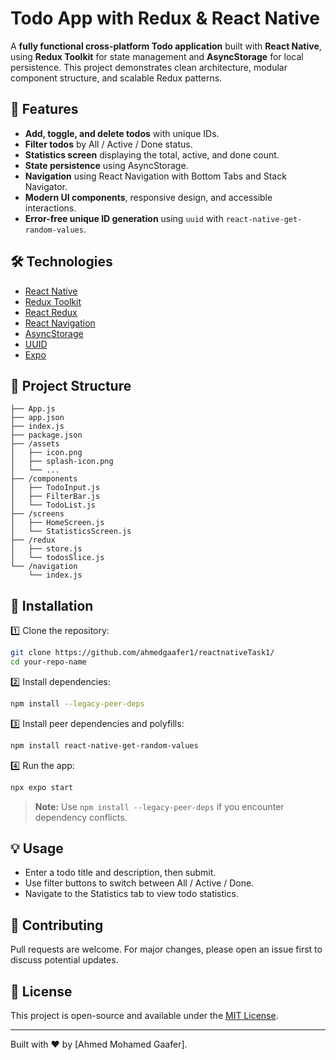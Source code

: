 # Todo App with Redux & React Native

A **fully functional cross-platform Todo application** built with **React Native**, using **Redux Toolkit** for state management and **AsyncStorage** for local persistence. This project demonstrates clean architecture, modular component structure, and scalable Redux patterns.

## 🚀 Features

- **Add, toggle, and delete todos** with unique IDs.
- **Filter todos** by All / Active / Done status.
- **Statistics screen** displaying the total, active, and done count.
- **State persistence** using AsyncStorage.
- **Navigation** using React Navigation with Bottom Tabs and Stack Navigator.
- **Modern UI components**, responsive design, and accessible interactions.
- **Error-free unique ID generation** using `uuid` with `react-native-get-random-values`.

## 🛠️ Technologies

- [React Native](https://reactnative.dev/)
- [Redux Toolkit](https://redux-toolkit.js.org/)
- [React Redux](https://react-redux.js.org/)
- [React Navigation](https://reactnavigation.org/)
- [AsyncStorage](https://react-native-async-storage.github.io/async-storage/)
- [UUID](https://github.com/uuidjs/uuid)
- [Expo](https://expo.dev/)

## 📁 Project Structure

```
├── App.js
├── app.json
├── index.js
├── package.json
├── /assets
│   ├── icon.png
│   ├── splash-icon.png
│   └── ...
├── /components
│   ├── TodoInput.js
│   ├── FilterBar.js
│   └── TodoList.js
├── /screens
│   ├── HomeScreen.js
│   └── StatisticsScreen.js
├── /redux
│   ├── store.js
│   └── todosSlice.js
└── /navigation
    └── index.js
```

## 📝 Installation

1️⃣ Clone the repository:

```bash
git clone https://github.com/ahmedgaafer1/reactnativeTask1/
cd your-repo-name
```

2️⃣ Install dependencies:

```bash
npm install --legacy-peer-deps
```

3️⃣ Install peer dependencies and polyfills:

```bash
npm install react-native-get-random-values
```

4️⃣ Run the app:

```bash
npx expo start
```

> **Note:** Use `npm install --legacy-peer-deps` if you encounter dependency conflicts.

## 💡 Usage

- Enter a todo title and description, then submit.
- Use filter buttons to switch between All / Active / Done.
- Navigate to the Statistics tab to view todo statistics.

## 🤝 Contributing

Pull requests are welcome. For major changes, please open an issue first to discuss potential updates.

## 📜 License

This project is open-source and available under the [MIT License](LICENSE).

---

Built with ❤️ by [Ahmed Mohamed Gaafer].
